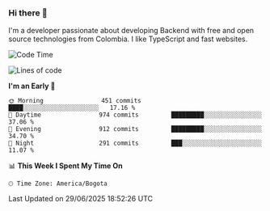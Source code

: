 ### Hi there 👋

I'm a developer passionate about developing Backend with free and open source technologies from Colombia. I like TypeScript and fast websites.

<!--START_SECTION:waka-->
![Code Time](http://img.shields.io/badge/Code%20Time-5%2C572%20hrs%2042%20mins-blue)

![Lines of code](https://img.shields.io/badge/From%20Hello%20World%20I%27ve%20Written-5.3%20million%20lines%20of%20code-blue)

**I'm an Early 🐤** 

```text
🌞 Morning                451 commits         ████░░░░░░░░░░░░░░░░░░░░░   17.16 % 
🌆 Daytime                974 commits         █████████░░░░░░░░░░░░░░░░   37.06 % 
🌃 Evening                912 commits         █████████░░░░░░░░░░░░░░░░   34.70 % 
🌙 Night                  291 commits         ███░░░░░░░░░░░░░░░░░░░░░░   11.07 % 
```


📊 **This Week I Spent My Time On** 

```text
🕑︎ Time Zone: America/Bogota
```


 Last Updated on 29/06/2025 18:52:26 UTC
<!--END_SECTION:waka-->
